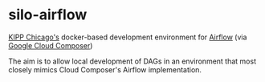 # silo-airflow

[KIPP Chicago's](www.kippchicago.org) docker-based development environment for [Airflow](https://airflow.incubator.apache.org/) (via [Google Cloud Composer](https://cloud.google.com/composer/))

The aim is to allow local development of DAGs in an environment that most closely mimics Cloud Composer's Airflow implementation.
